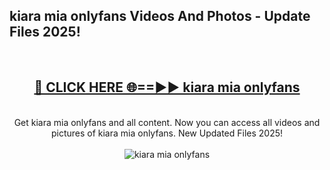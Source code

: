 <h2>kiara mia onlyfans Videos And Photos - Update Files 2025!</h2>
<br>
<div align="center">
<h2><a href="https://linkcuts.com/hfmhzwbr" rel="nofollow">🔴 CLICK HERE 🌐==►► kiara mia onlyfans</a></h2>
<br>
Get kiara mia onlyfans and all content. Now you can access all videos and pictures of kiara mia onlyfans. New Updated Files 2025!
<br>
<br>
<a href="https://linkcuts.com/hfmhzwbr" rel="nofollow" data-target="animated-image.originalLink"><img src="https://i.ibb.co.com/WyWwxjT/player-gif2.gif" alt="kiara mia onlyfans" style="max-width: 100%; display: inline-block;" data-target="animated-image.originalImage"></a>
</div>
<br>